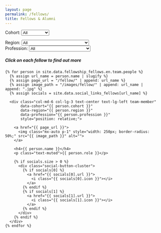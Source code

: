 ```yaml
---
layout: page
permalink: /fellows/
title: Fellows & Alumni
---
```


<!-- Filters -->
<div id="filters" class="mb-3">
  <label for="cohort-filter">Cohort:</label>
  <select id="cohort-filter">
    <option value="">All</option>
    <option value="4">4 (2025-26)</option>
    <option value="3">3 (2024-25)</option>
    <option value="2">2 (2023-24)</option>
    <option value="1">1 (2022-23)</option>
    <!-- Add more cohort options if needed -->
  </select>
  <br>

  <label for="region-filter">Region:</label>
  <select id="region-filter">
    <option value="">All</option>
    <option value="East of England">East of England</option>
    <option value="London">London</option>
    <option value="Midlands">Midlands</option>
    <option value="North West">North West</option>
    <option value="Scotland">Scotland</option>
    <option value="South East- Kent, Surrey, Sussex">South East- Kent, Surrey, Sussex</option>
    <option value="South East- Thames Valley">South East- Thames Valley</option>
    <option value="South East- Wessex">South East- Wessex</option>
    <option value="South West">South West</option>
    <option value="Wales">Wales</option>
    <option value="International">International</option>
    <!-- Add more region options if needed -->
  </select>
  <br>
    <label for="profession-filter">Profession:</label>
  <select id="profession-filter">
    <option value="">All</option>
    <option value="Anaesthetics & Intensive Care">Anaesthetics & Intensive Care</option>
    <option value="Dentistry">Dentistry</option>
    <option value="Emergency Medicine">Emergency Medicine</option>
    <option value="General Practice">General Practice</option>
    <option value="Healthcare Science">Healthcare Science</option>
    <option value="Obstetrics & Gynaecology">Obstetrics & Gynaecology</option>
    <option value="Ophthalmology">Ophthalmology</option>
    <option value="Optometry">Optometry</option>
    <option value="Paediatrics">Paediatrics</option>
    <option value="Pathology">Pathology</option>
    <option value="Pharmacy">Pharmacy</option>
    <option value="Physiotherapy">Physiotherapy</option>
    <option value="Public Health">Public Health</option>
    <option value="Medicine">Medicine</option>
    <option value="Radiology">Radiology</option>
    <option value="Surgery">Surgery</option>
    <!-- Add more cohort options if needed -->
  </select>
  <br>
</div>

<!-- Team -->
<h5>Click on each fellow to find out more</h5>
<div class="container">
  <div class="row pt-3">

    {% for person in site.data.fellowship_fellows.en.team.people %}
      {% assign url_name = person.name | slugify %}
      {% assign page_url = "/fellow/" | append: url_name %}
      {% assign image_path = "/images/fellow/" | append: url_name | append: ".jpg" %}
      {% assign socials = site.data.social_links_fellows[url_name] %}

      <div class="col-md-6 col-lg-3 text-center text-lg-left team-member"
           data-cohort="{{ person.cohort }}"
           data-region="{{ person.region }}"
           data-profession="{{ person.profession }}"
           style="position: relative;">

        <a href="{{ page_url }}">
          <img class="mx-auto p-1" style="width: 250px; border-radius: 50%;" src="{{ image_path }}" alt="">
        </a>

        <h4>{{ person.name }}</h4>
        <p class="text-muted">{{ person.role }}</p>

        {% if socials.size > 0 %}
          <div class="social-button-cluster">
            {% if socials[0] %}
              <a href="{{ socials[0].url }}">
                <i class="{{ socials[0].icon }}"></i>
              </a>
            {% endif %}
            {% if socials[1] %}
              <a href="{{ socials[1].url }}">
                <i class="{{ socials[1].icon }}"></i>
              </a>
            {% endif %}
          </div>
        {% endif %}
      </div>
    {% endfor %}

  </div>
</div>
<!-- End Team -->

<script>
function initializeFilters() {
  const cohortFilter = document.getElementById('cohort-filter');
  const regionFilter = document.getElementById('region-filter');
  const professionFilter = document.getElementById('profession-filter');
  const members = document.querySelectorAll('.team-member');

  if (!cohortFilter || !regionFilter || !professionFilter || members.length === 0) {
    return;
  }

  function getQueryParam(name) {
    const urlParams = new URLSearchParams(window.location.search);
    return urlParams.get(name);
  }

  // Set filters based on URL parameters
  const cohortParam = getQueryParam('cohort');
  const regionParam = getQueryParam('region');
  const professionParam = getQueryParam('profession');

  if (cohortParam) cohortFilter.value = cohortParam;
  if (regionParam) regionFilter.value = regionParam;
  if (professionParam) professionFilter.value = professionParam;

  function filterMembers() {
    const cohort = cohortFilter.value;
    const region = regionFilter.value;
    const profession = professionFilter.value;

    members.forEach(member => {
      const matchCohort = !cohort || member.dataset.cohort === cohort;
      const matchRegion = !region || member.dataset.region === region;
      const matchProfession = !profession || member.dataset.profession === profession;

      member.style.display = (matchCohort && matchRegion && matchProfession) ? '' : 'none';
    });

    // Update URL parameters
    const params = new URLSearchParams();
    if (cohort) params.set('cohort', cohort);
    if (region) params.set('region', region);
    if (profession) params.set('profession', profession);
    const newUrl = window.location.pathname + (params.toString() ? '?' + params.toString() : '');
    window.history.replaceState({}, '', newUrl);
  }

  cohortFilter.addEventListener('change', filterMembers);
  regionFilter.addEventListener('change', filterMembers);
  professionFilter.addEventListener('change', filterMembers);

  filterMembers(); // Run once on page load
}

initializeFilters();
</script>
